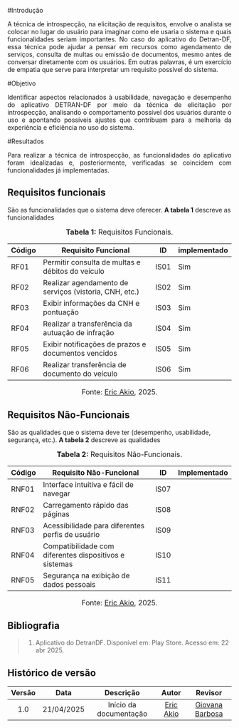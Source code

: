 #Introdução
<p align="justify">
A técnica de introspecção, na elicitação de requisitos, envolve o analista se colocar no lugar do usuário para imaginar como ele usaria o sistema e quais funcionalidades seriam importantes. No caso do aplicativo do Detran-DF, essa técnica pode ajudar a pensar em recursos como agendamento de serviços, consulta de multas ou emissão de documentos, mesmo antes de conversar diretamente com os usuários. Em outras palavras, é um exercício de empatia que serve para interpretar um requisito possível do sistema.
</p>

#Objetivo
<p align="justify">
Identificar aspectos relacionados à usabilidade, navegação e desempenho do aplicativo DETRAN-DF por meio da técnica de elicitação por introspecção, analisando o comportamento possível dos usuários durante o uso e apontando possíveis ajustes que contribuam para a melhoria da experiência e eficiência no uso do sistema.
</p>

#Resultados
<p align="justify">
Para realizar a técnica de introspecção, as funcionalidades do aplicativo foram idealizadas e, posteriormente, verificadas se coincidem com funcionalidades já implementadas.
</p>

## Requisitos funcionais

São as funcionalidades que o sistema deve oferecer.
**A tabela 1** descreve as funcionalidades

<font size="3"><p style="text-align: center">**Tabela 1:** Requisitos Funcionais.</p></font>

| Código | Requisito Funcional                                              | ID | implementado |
|--------|------------------------------------------------------------------|---------------------------|----------------------|
| RF01   | Permitir consulta de multas e débitos do veículo                | IS01 | Sim |
| RF02   | Realizar agendamento de serviços (vistoria, CNH, etc.)         | IS02 | Sim |
| RF03   | Exibir informações da CNH e pontuação                           | IS03 | Sim |
| RF04   | Realizar a transferência da autuação de infração                | IS04 | Sim |
| RF05   | Exibir notificações de prazos e documentos vencidos            | IS05 | Sim |
| RF06   | Realizar transferência de documento do veículo                 | IS06 | Sim |

<font size="3"><p style="text-align: center">Fonte: [Eric Akio](https://github.com/eric-kingu), 2025.</p></font>



## Requisitos Não-Funcionais

São as qualidades que o sistema deve ter (desempenho, usabilidade, segurança, etc.).
**A tabela 2** descreve as qualidades

<font size="3"><p style="text-align: center">**Tabela 2:** Requisitos Não-Funcionais.</p></font>

| Código | Requisito Não-Funcional                                         | ID | Implementado |
|--------|-----------------------------------------------------------------|---------------------------|----------------------|
| RNF01  | Interface intuitiva e fácil de navegar                          | IS07 |  |
| RNF02  | Carregamento rápido das páginas                                 | IS08 |  |
| RNF03  | Acessibilidade para diferentes perfis de usuário                | IS09 |  |
| RNF04  | Compatibilidade com diferentes dispositivos e sistemas          | IS10 |  |
| RNF05  | Segurança na exibição de dados pessoais                         | IS11 |  |

<font size="3"><p style="text-align: center">Fonte: [Eric Akio](https://github.com/eric-kingu), 2025.</p></font>



## Bibliografia

> 1. Aplicativo do DetranDF. Disponível em: Play Store. Acesso em: 22 abr 2025.

## Histórico de versão

| Versão |    Data    |       Descrição        |                     Autor                      |                  Revisor                   |
| :----: | :--------: | :--------------------: | :--------------------------------------------: | :----------------------------------------: |
|  1.0   | 21/04/2025 | Início da documentação | [Eric Akio](https://github.com/eric-kingu)  |  [Giovana Barbosa ](https://github.com/gio221) |
